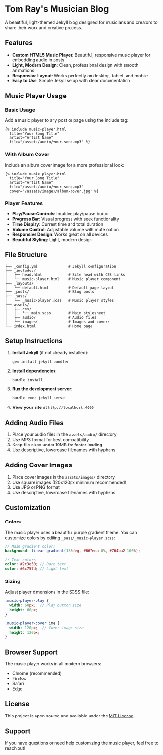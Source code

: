 # Tom Ray's Musician Blog

A beautiful, light-themed Jekyll blog designed for musicians and creators to share their work and creative process.

## Features

- **Custom HTML5 Music Player**: Beautiful, responsive music player for embedding audio in posts
- **Light, Modern Design**: Clean, professional design with smooth animations
- **Responsive Layout**: Works perfectly on desktop, tablet, and mobile
- **Easy to Use**: Simple Jekyll setup with clear documentation

## Music Player Usage

### Basic Usage

Add a music player to any post or page using the include tag:

```liquid
{% include music-player.html 
  title="Your Song Title" 
  artist="Artist Name" 
  file="/assets/audio/your-song.mp3" %}
```

### With Album Cover

Include an album cover image for a more professional look:

```liquid
{% include music-player.html 
  title="Your Song Title" 
  artist="Artist Name" 
  file="/assets/audio/your-song.mp3" 
  cover="/assets/images/album-cover.jpg" %}
```

### Player Features

- **Play/Pause Controls**: Intuitive play/pause button
- **Progress Bar**: Visual progress with seek functionality
- **Time Display**: Current time and total duration
- **Volume Control**: Adjustable volume with mute option
- **Responsive Design**: Works great on all devices
- **Beautiful Styling**: Light, modern design

## File Structure

```
├── _config.yml              # Jekyll configuration
├── _includes/
│   ├── head.html            # Site head with CSS links
│   └── music-player.html    # Music player component
├── _layouts/
│   └── default.html         # Default page layout
├── _posts/                  # Blog posts
├── _sass/
│   └── _music-player.scss   # Music player styles
├── assets/
│   ├── css/
│   │   └── main.scss        # Main stylesheet
│   ├── audio/               # Audio files
│   └── images/              # Images and covers
└── index.html               # Home page
```

## Setup Instructions

1. **Install Jekyll** (if not already installed):
   ```bash
   gem install jekyll bundler
   ```

2. **Install dependencies**:
   ```bash
   bundle install
   ```

3. **Run the development server**:
   ```bash
   bundle exec jekyll serve
   ```

4. **View your site** at `http://localhost:4000`

## Adding Audio Files

1. Place your audio files in the `assets/audio/` directory
2. Use MP3 format for best compatibility
3. Keep file sizes under 10MB for faster loading
4. Use descriptive, lowercase filenames with hyphens

## Adding Cover Images

1. Place cover images in the `assets/images/` directory
2. Use square images (120x120px minimum recommended)
3. Use JPG or PNG format
4. Use descriptive, lowercase filenames with hyphens

## Customization

### Colors

The music player uses a beautiful purple gradient theme. You can customize colors by editing `_sass/_music-player.scss`:

```scss
// Main gradient colors
background: linear-gradient(135deg, #667eea 0%, #764ba2 100%);

// Text colors
color: #2c3e50; // Dark text
color: #6c757d; // Light text
```

### Sizing

Adjust player dimensions in the SCSS file:

```scss
.music-player-play {
  width: 60px;  // Play button size
  height: 60px;
}

.music-player-cover img {
  width: 120px;  // Cover image size
  height: 120px;
}
```

## Browser Support

The music player works in all modern browsers:
- Chrome (recommended)
- Firefox
- Safari
- Edge

## License

This project is open source and available under the [MIT License](LICENSE).

## Support

If you have questions or need help customizing the music player, feel free to reach out! 